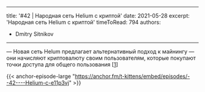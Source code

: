 
---
title: '#42 | Народная сеть Helium c криптой'
date: 2021-05-28
excerpt: 'Народная сеть Helium c криптой'
timeToRead: 794
authors:
  - Dmitry Sitnikov
---

— Новая сеть Helum предлагает альтернативный подход к майнингу — они начисляют криптовалюту своим пользователям, которые покупают точки доступа для общего пользования [[1](https://docs.helium.com)]

{{< anchor-episode-large "https://anchor.fm/t-kittens/embed/episodes/--42----Helium-c-e11p3vj" >}}
